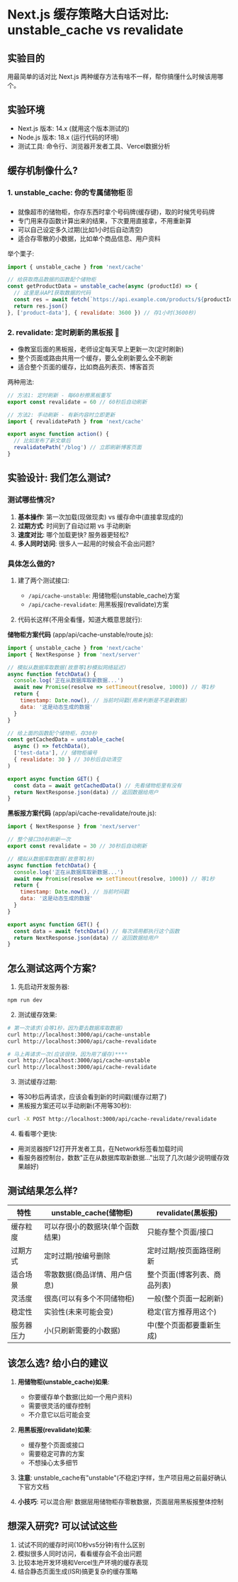 # Next.js 缓存策略大白话对比: unstable_cache vs revalidate

## 实验目的
用最简单的话对比 Next.js 两种缓存方法有啥不一样，帮你搞懂什么时候该用哪个。

## 实验环境
- Next.js 版本: 14.x (就用这个版本测试的)
- Node.js 版本: 18.x (运行代码的环境)
- 测试工具: 命令行、浏览器开发者工具、Vercel数据分析

## 缓存机制像什么?
### 1. unstable_cache: 你的专属储物柜 🗄️
- 就像超市的储物柜，你存东西时拿个号码牌(缓存键)，取的时候凭号码牌
- 专门用来存函数计算出来的结果，下次要用直接拿，不用重新算
- 可以自己设定多久过期(比如1小时后自动清空)
- 适合存零散的小数据，比如单个商品信息、用户资料

举个栗子:
```javascript
import { unstable_cache } from 'next/cache'

// 给获取商品数据的函数配个储物柜
const getProductData = unstable_cache(async (productId) => {
  // 这里是从API获取数据的代码
  const res = await fetch(`https://api.example.com/products/${productId}`)
  return res.json()
}, ['product-data'], { revalidate: 3600 }) // 存1小时(3600秒)
```

### 2. revalidate: 定时刷新的黑板报 📢
- 像教室后面的黑板报，老师设定每天早上更新一次(定时刷新)
- 整个页面或路由共用一个缓存，要么全刷新要么全不刷新
- 适合整个页面的缓存，比如商品列表页、博客首页

两种用法:
```javascript
// 方法1: 定时刷新 - 每60秒擦黑板重写
export const revalidate = 60 // 60秒后自动刷新

// 方法2: 手动刷新 - 有新内容时立即更新
import { revalidatePath } from 'next/cache'

export async function action() {
  // 比如发布了新文章后
  revalidatePath('/blog') // 立即刷新博客页面
}
```

## 实验设计: 我们怎么测试?
### 测试哪些情况?
1. **基本操作**: 第一次加载(现做现卖) vs 缓存命中(直接拿现成的)
2. **过期方式**: 时间到了自动过期 vs 手动刷新
3. **速度对比**: 哪个加载更快? 服务器更轻松?
4. **多人同时访问**: 很多人一起用的时候会不会出问题?

### 具体怎么做的?
1. 建了两个测试接口:
   - `/api/cache-unstable`: 用储物柜(unstable_cache)方案
   - `/api/cache-revalidate`: 用黑板报(revalidate)方案

2. 代码长这样(不用全看懂，知道大概意思就行):

**储物柜方案代码** (app/api/cache-unstable/route.js):
```javascript
import { unstable_cache } from 'next/cache'
import { NextResponse } from 'next/server'

// 模拟从数据库取数据(故意等1秒模拟网络延迟)
async function fetchData() {
  console.log('正在从数据库取新数据...')
  await new Promise(resolve => setTimeout(resolve, 1000)) // 等1秒
  return {
    timestamp: Date.now(), // 当前时间戳(用来判断是不是新数据)
    data: '这是动态生成的数据'
  }
}

// 给上面的函数配个储物柜，存30秒
const getCachedData = unstable_cache(
  async () => fetchData(),
  ['test-data'], // 储物柜编号
  { revalidate: 30 } // 30秒后自动清空
)

export async function GET() {
  const data = await getCachedData() // 先看储物柜里有没有
  return NextResponse.json(data) // 返回数据给用户
}
```

**黑板报方案代码** (app/api/cache-revalidate/route.js):
```javascript
import { NextResponse } from 'next/server'

// 整个接口30秒刷新一次
export const revalidate = 30 // 30秒后自动刷新

// 模拟从数据库取数据(故意等1秒)
async function fetchData() {
  console.log('正在从数据库取新数据...')
  await new Promise(resolve => setTimeout(resolve, 1000)) // 等1秒
  return {
    timestamp: Date.now(), // 当前时间戳
    data: '这是动态生成的数据'
  }
}

export async function GET() {
  const data = await fetchData() // 每次调用都执行这个函数
  return NextResponse.json(data) // 返回数据给用户
}
```

## 怎么测试这两个方案?
1. 先启动开发服务器:
```bash
npm run dev
```

2. 测试缓存效果:
```bash
# 第一次请求(会等1秒，因为要去数据库取数据)
curl http://localhost:3000/api/cache-unstable
curl http://localhost:3000/api/cache-revalidate

# 马上再请求一次(应该很快，因为用了缓存)****
curl http://localhost:3000/api/cache-unstable
curl http://localhost:3000/api/cache-revalidate
```

3. 测试缓存过期:
- 等30秒后再请求，应该会看到新的时间戳(缓存过期了)
- 黑板报方案还可以手动刷新(不用等30秒):
```bash
curl -X POST http://localhost:3000/api/cache-revalidate/revalidate
```

4. 看看哪个更快:
- 用浏览器按F12打开开发者工具，在Network标签看加载时间
- 看服务器控制台，数数"正在从数据库取新数据..."出现了几次(越少说明缓存效果越好)

## 测试结果怎么样?
| 特性 | unstable_cache(储物柜) | revalidate(黑板报) |
|------|----------------------|-------------------|
| 缓存粒度 | 可以存很小的数据块(单个函数结果) | 只能存整个页面/接口 |
| 过期方式 | 定时过期/按编号删除 | 定时过期/按页面路径刷新 |
| 适合场景 | 零散数据(商品详情、用户信息) | 整个页面(博客列表、商品列表) |
| 灵活度 | 很高(可以有多个不同储物柜) | 一般(整个页面一起刷新) |
| 稳定性 | 实验性(未来可能会变) | 稳定(官方推荐用这个) |
| 服务器压力 | 小(只刷新需要的小数据) | 中(整个页面都要重新生成) |

## 该怎么选? 给小白的建议
1. **用储物柜(unstable_cache)如果**: 
   - 你要缓存单个数据(比如一个用户资料)
   - 需要很灵活的缓存控制
   - 不介意它以后可能会变

2. **用黑板报(revalidate)如果**: 
   - 缓存整个页面或接口
   - 需要稳定可靠的方案
   - 不想操心太多细节

3. **注意**: unstable_cache有"unstable"(不稳定)字样，生产项目用之前最好确认下官方文档

4. **小技巧**: 可以混合用! 数据层用储物柜存零散数据，页面层用黑板报整体控制

## 想深入研究? 可以试试这些
1. 试试不同的缓存时间(10秒vs5分钟)有什么区别
2. 模拟很多人同时访问，看看缓存会不会出问题
3. 比较本地开发环境和Vercel生产环境的缓存表现
4. 结合静态页面生成(ISR)搞更复杂的缓存策略